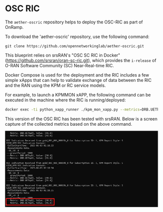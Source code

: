 # OSC RIC

The `aether-oscric` repository helps to deploy the OSC-RIC as part of OnRamp.

To download the 'aether-oscric' repository, use the following command:
```
git clone https://github.com/opennetworkinglab/aether-oscric.git
```

This blueprint relies on srsRAN's "OSC SC RIC in Docker" (https://github.com/srsran/oran-sc-ric.git),
which provides the `i-release` of O-RAN Software Community (SC) Near-Real-time RIC.

Docker Compose is used for the deployment and the RIC includes a few simple
xApps that can help to validate exchange of data between the RIC and the RAN
using the KPM or RC service models.

For example, to launch a KPMMON xAPP, the following command can be executed in
the machine where the RIC is running/deployed:

```bash
docker exec -ti python_xapp_runner ./kpm_mon_xapp.py --metrics=DRB.UEThpDl,DRB.UEThpUl --kpm_report_style=5
```

This version of the OSC RIC has been tested with srsRAN. Below is a screen
capture of the collected metrics based on the above command.

![KPIMON metrics](ric_kpimon_xapp.png)
